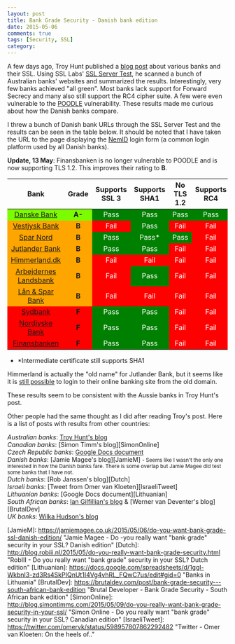 ```yaml
---
layout: post
title: Bank Grade Security - Danish bank edition
date: 2015-05-06
comments: true
tags: [Security, SSL]
category: 
---
```


A few days ago, Troy Hunt published a [blog post][TroyHunt] about various banks and their SSL. Using SSL Labs' [SSL Server Test][SSLLabs], he scanned a bunch of Australian banks' websites and summarized the results. Interestingly, very few banks achieved "all green". Most banks lack support for Forward Secrecy and many also still support the RC4 cipher suite. A few were even vulnerable to the [POODLE][WikiPoodle] vulnerability. These results made me curious about how the Danish banks compare. 

I threw a bunch of Danish bank URLs through the SSL Server Test and the results can be seen in the table below. It should be noted that I have taken the URL to the page displaying the [NemID][NemId] login form (a common login platform used by all Danish banks).

**Update, 13 May**: Finansbanken is no longer vulnerable to POODLE and is now supporting TLS 1.2. This improves their rating to **B**. 

<table><thead><tr><th style="text-align: center">Bank</th><th style="text-align: center">Grade</th><th style="text-align: center">Supports SSL 3</th><th style="text-align: center">Supports SHA1</th><th style="text-align: center">No TLS 1.2</th><th style="text-align: center">Supports RC4</th><th style="text-align: center">Forward Secrecy</th><th style="text-align: center">POODLE</th></tr></thead><tbody><tr><td style="text-align: center; background-color:lawngreen"><a href="https://www.ssllabs.com/ssltest/analyze.html?d=https%3A%2F%2Fwww.danskebank.dk" title="SSLLabs - www.danskebank.dk">Danske Bank</a></td><td style="text-align: center; background-color:lawngreen"><strong>A-</strong></td><td style="text-align: center; background-color:green; color:white">Pass</td><td style="text-align: center; background-color:green; color:white">Pass</td><td style="text-align: center; background-color:green; color:white">Pass</td><td style="text-align: center; background-color:green; color:white">Pass</td><td style="text-align: center; background-color:red; color:white">Fail</td><td style="text-align: center; background-color:green; color:white">Pass</td></tr><tr><td style="text-align: center; background-color:orange"><a href="https://www.ssllabs.com/ssltest/analyze.html?d=vestjyskbank.dk" title="SSLLabs - Vestjyskbank.dk">Vestjysk Bank</a></td><td style="text-align: center; background-color:orange"><strong>B</strong></td><td style="text-align: center; background-color:red; color:white">Fail</td><td style="text-align: center; background-color:green; color:white">Pass</td><td style="text-align: center; background-color:red; color:white">Fail</td><td style="text-align: center; background-color:red; color:white">Fail</td><td style="text-align: center; background-color:red; color:white">Fail</td><td style="text-align: center; background-color:green; color:white">Pass</td></tr><tr><td style="text-align: center; background-color:orange"><a href="https://www.ssllabs.com/ssltest/analyze.html?d=https%3A%2F%2Fnetbank.sparnord.dk" title="SSLLabs - netbank.sparnord.dk">Spar Nord</a></td><td style="text-align: center; background-color:orange"><strong>B</strong></td><td style="text-align: center; background-color:green; color:white">Pass</td><td style="text-align: center; background-color:green; color:white">Pass*</td><td style="text-align: center; background-color:green; color:white">Pass</td><td style="text-align: center; background-color:red; color:white">Fail</td><td style="text-align: center; background-color:red; color:white">Fail</td><td style="text-align: center; background-color:green; color:white">Pass</td></tr><tr><td style="text-align: center; background-color:orange"><a href="https://www.ssllabs.com/ssltest/analyze.html?d=https%3A%2F%2Fjutlander-netbank.dk" title="SSLLabs - jutlander-netbank.dk">Jutlander Bank</a></td><td style="text-align: center; background-color:orange"><strong>B</strong></td><td style="text-align: center; background-color:green; color:white">Pass</td><td style="text-align: center; background-color:green; color:white">Pass</td><td style="text-align: center; background-color:red; color:white">Fail</td><td style="text-align: center; background-color:red; color:white">Fail</td><td style="text-align: center; background-color:red; color:white">Fail</td><td style="text-align: center; background-color:green; color:white">Pass</td></tr><tr><td style="text-align: center; background-color:orange"><a href="https://www.ssllabs.com/ssltest/analyze.html?d=www.himmerland.dk" title="SSLLabs - www.himmerland.dk">Himmerland.dk</a></td><td style="text-align: center; background-color:orange"><strong>B</strong></td><td style="text-align: center; background-color:red; color:white">Fail</td><td style="text-align: center; background-color:red; color:white">Fail</td><td style="text-align: center; background-color:red; color:white">Fail</td><td style="text-align: center; background-color:red; color:white">Fail</td><td style="text-align: center; background-color:red; color:white">Fail</td><td style="text-align: center; background-color:green; color:white">Pass</td></tr><tr><td style="text-align: center; background-color:orange"><a href="https://www.ssllabs.com/ssltest/analyze.html?d=al-bank.dk" title="SSLLabs - al-bank.dk">Arbejdernes Landsbank</a></td><td style="text-align: center; background-color:orange"><strong>B</strong></td><td style="text-align: center; background-color:red; color:white">Fail</td><td style="text-align: center; background-color:green; color:white">Pass</td><td style="text-align: center; background-color:red; color:white">Fail</td><td style="text-align: center; background-color:red; color:white">Fail</td><td style="text-align: center; background-color:red; color:white">Fail</td><td style="text-align: center; background-color:green; color:white">Pass</td></tr><tr><td style="text-align: center; background-color:orange"><a href="https://www.ssllabs.com/ssltest/analyze.html?d=lsb.dk" title="SSLLabs - lsb.dk">Lån &amp; Spar Bank</a></td><td style="text-align: center; background-color:orange;"><strong>B</strong></td><td style="text-align: center; background-color:red; color:white">Fail</td><td style="text-align: center; background-color:red; color:white">Fail</td><td style="text-align: center; background-color:red; color:white">Fail</td><td style="text-align: center; background-color:red; color:white">Fail</td><td style="text-align: center; background-color:red; color:white">Fail</td><td style="text-align: center; background-color:green; color:white">Pass</td></tr><tr><td style="text-align: center; background-color:red"><a href="https://www.ssllabs.com/ssltest/analyze.html?d=portal4.sydbank.dk" title="SSLLabs - portal4.sydbank.dk">Sydbank</a></td><td style="text-align: center; background-color:red;"><strong>F</strong></td><td style="text-align: center; background-color:green; color:white">Pass</td><td style="text-align: center; background-color:green; color:white">Pass</td><td style="text-align: center; background-color:red; color:white">Fail</td><td style="text-align: center; background-color:red; color:white">Fail</td><td style="text-align: center; background-color:red; color:white">Fail</td><td style="text-align: center; background-color:red; color:white">Fail</td></tr><tr><td style="text-align: center; background-color:red"><a href="https://www.ssllabs.com/ssltest/analyze.html?d=portal4.nrsbank.dk" title="SSLLabs - portal4.nrsbank.dk">Nordjyske Bank</a></td><td style="text-align: center; background-color:red;"><strong>F</strong></td><td style="text-align: center; background-color:green; color:white">Pass</td><td style="text-align: center; background-color:green; color:white">Pass</td><td style="text-align: center; background-color:red; color:white">Fail</td><td style="text-align: center; background-color:red; color:white">Fail</td><td style="text-align: center; background-color:red; color:white">Fail</td><td style="text-align: center; background-color:red; color:white">Fail</td></tr><tr><td style="text-align: center; background-color:red"><a href="https://www.ssllabs.com/ssltest/analyze.html?d=portal.bankdata.dk" title="SSLLabs - portal.bankdata.dk">Finansbanken</a></td><td style="text-align: center; background-color:red;"><strong>F</strong></td><td style="text-align: center; background-color:green; color:white">Pass</td><td style="text-align: center; background-color:green; color:white">Pass</td><td style="text-align: center; background-color:red; color:white">Fail</td><td style="text-align: center; background-color:red; color:white">Fail</td><td style="text-align: center; background-color:red; color:white">Fail</td><td style="text-align: center; background-color:red; color:white">Fail</td></tr></tbody></table>

- *Intermediate certificate still supports SHA1  


Himmerland is actually the "old name" for Jutlander Bank, but it seems like it is [still possible][Himmerland-login] to login to their online banking site from the old domain.

These results seem to be consistent with the Aussie banks in Troy Hunt's post. 



Other people had the same thought as I did after reading Troy's post. Here is a list of posts with results from other countries:

*Australian banks*: [Troy Hunt's blog][TroyHunt]  
*Canadian banks*: [Simon Timm's blog][SimonOnline]  
*Czech Republic banks*: [Google Docs document][GDocs]  
*Danish banks*: [Jamie Magee's blog][JamieM]
 <small>- Seems like I wasn't the only one interested in how the Danish banks fare. There is some overlap but Jamie Magee did test some banks that I have not.  </small>  
*Dutch banks*: [Rob Janssen's blog][Dutch]    
*Israeli banks*: [Tweet from Omer van Kloeten][IsraeliTweet]  
*Lithuanian banks*: [Google Docs document][Lithuanian]  
*South African banks*: [Ian Gilfillian's blog][IanG] & [Werner van Deventer's blog][BrutalDev]  
*UK banks*: [Wilka Hudson's blog][MagneticMonkey]  





<!-- Bibliography -->

[TroyHunt]: http://www.troyhunt.com/2015/05/do-you-really-want-bank-grade-security.html "TroyHunt.com - Do you really want “bank grade” security in your SSL? Here’s how Aussie banks fare"
[SSLLabs]: https://www.ssllabs.com/ssltest/ "Qualys SSL LABS - SSL Server Test"
[WikiPoodle]: https://en.wikipedia.org/wiki/POODLE "Wikipedia - POODLE"
[NemId]: https://en.wikipedia.org/wiki/NemID "Wikipedia - NemID"
[Himmerland-login]: https://www.himmerland.dk/netbank/adgang/logondanid/logondanid_bred/ "www.himmerland.dk - Jutlander/Himmerland NemID login page"
[MagneticMonkey]: http://blog.wilka.co.uk/2015/05/06/uk-bank-ssl/ "Magnetic Monkey - UK 'Bank Grade' SSL"
[IanG]: http://www.greenman.co.za/blog/?p=1734 "Neverness - South African Banks SSL Security"
[GDocs]: https://docs.google.com/spreadsheets/d/1LI1Pk0IwAvD9FE4ShHIU8ajT_NvEtGxO0VFW4OR78TY/edit#gid=0 "Banks & HTTPS in the Czech Republic"
[JamieM]: https://jamiemagee.co.uk/2015/05/06/do-you-want-bank-grade-ssl-danish-edition/ "Jamie Magee - Do -you really want "bank grade" security in your SSL? Danish edition" 
[Dutch]: http://blog.robiii.nl/2015/05/do-you-really-want-bank-grade-security.html "RobIII - Do you really want "bank grade" security in your SSL? Dutch edition"
[Lithuanian]: https://docs.google.com/spreadsheets/d/1ggl-WkbnI3-zd3Rs4SkPIQnUt1I4Vg4vhRL_FQwC7us/edit#gid=0 "Banks in Lithuania"
[BrutalDev]: https://brutaldev.com/post/bank-grade-security---south-african-bank-edition "Brutal Developer - Bank Grade Security - South African bank edition"
[SimonOnline]: http://blog.simontimms.com/2015/05/09/do-you-really-want-bank-grade-security-in-your-ssl/ "Simon Online - Do you really want "bank grade" security in your SSL? Canadian edition"
[IsraeliTweet]: https://twitter.com/omervk/status/598957807862292482 "Twitter - Omer van Kloeten: On the heels of.."

[VB]: https://www.ssllabs.com/ssltest/analyze.html?d=vestjyskbank.dk "SSLLabs - Vestjyskbank.dk"
[DB]: https://www.ssllabs.com/ssltest/analyze.html?d=https%3A%2F%2Fwww.danskebank.dk "SSLLabs - www.danskebank.dk"
[SN]: https://www.ssllabs.com/ssltest/analyze.html?d=https%3A%2F%2Fnetbank.sparnord.dk "SSLLabs - netbank.sparnord.dk"
[JB]: https://www.ssllabs.com/ssltest/analyze.html?d=https%3A%2F%2Fjutlander-netbank.dk "SSLLabs - jutlander-netbank.dk"
[H]: https://www.ssllabs.com/ssltest/analyze.html?d=www.himmerland.dk "SSLLabs - www.himmerland.dk"
[AL]: https://www.ssllabs.com/ssltest/analyze.html?d=al-bank.dk "SSLLabs - al-bank.dk"
[S]: https://www.ssllabs.com/ssltest/analyze.html?d=portal4.sydbank.dk "SSLLabs - portal4.sydbank.dk"
[NB]: https://www.ssllabs.com/ssltest/analyze.html?d=portal4.nrsbank.dk "SSLLabs - portal4.nrsbank.dk"
[F]: https://www.ssllabs.com/ssltest/analyze.html?d=portal.bankdata.dk "SSLLabs - portal.bankdata.dk"
[LSB]: https://www.ssllabs.com/ssltest/analyze.html?d=lsb.dk "SSLLabs - lsb.dk"